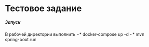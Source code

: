 <H1>Тестовое задание</H1>
<h5>Запуск</h5>
В рабочей директории выполнить 
⋅⋅* docker-compose up -d
⋅⋅* mvn spring-boot:run

